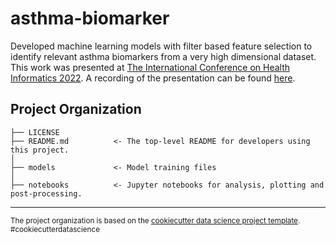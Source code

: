 asthma-biomarker
==============================

Developed machine learning models with filter based feature selection to identify relevant asthma biomarkers from a very high dimensional dataset.
This work was presented at <a target="_blank" href="https://www.insticc.org/node/TechnicalProgram/BIOSTEC/2022/presentationDetails/110195">The International Conference on Health Informatics 2022</a>. A recording of the presentation can be found <a target="_blank" href="https://www.youtube.com/watch?v=cLnzhSrc5_g&ab_channel=SauravBose">here</a>.

Project Organization
------------

    ├── LICENSE
    ├── README.md          <- The top-level README for developers using this project.
    │
    ├── models             <- Model training files
    │
    ├── notebooks          <- Jupyter notebooks for analysis, plotting and post-processing.  


--------

<p><small>The project organization is based on the <a target="_blank" href="https://drivendata.github.io/cookiecutter-data-science/">cookiecutter data science project template</a>. #cookiecutterdatascience</small></p>
